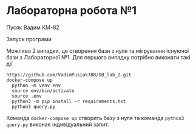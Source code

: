 # Лабораторна робота №1 
Пусяк Вадим КМ-82


Запуск програми

Можливо 2 випадки, це створення бази з нуля та мігрування існуючої бази з Лабораторної №1.
Для першого випадку потрібно виконати такі дії
```shell
https://github.com/VadimPusiak788/DB_lab_2.git
docker-compose up
  python -m venv env
  source env/bin/activate
  source .env
  python3 -m pip install -r requirements.txt
  python3 query.py
```
Команда ```docker-compose up``` створить базу з нуля та команда ```python3 query.py``` виконає індивідуальний запит.

